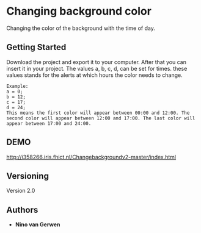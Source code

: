 # Changing background color

Changing the color of the background with the time of day.

## Getting Started

Download the project and export it to your computer. After that you can insert it in your project. The values a, b, c, d, can be set for times. these values stands for the alerts at which hours the color needs to change.


```
Example:
a = 0;
b = 12;
c = 17;
d = 24;
This means the first color will appear between 00:00 and 12:00. The second color will appear between 12:00 and 17:00. The last color will appear between 17:00 and 24:00.
```
## DEMO
http://i358266.iris.fhict.nl/Changebackgroundv2-master/index.html

## Versioning

Version 2.0

## Authors

* **Nino van Gerwen**
